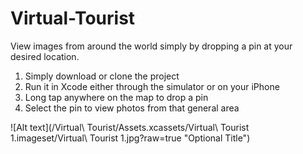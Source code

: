 # Virtual-Tourist
View images from around the world simply by dropping a pin at your desired location.

1. Simply download or clone the project
2. Run it in Xcode either through the simulator or on your iPhone
3. Long tap anywhere on the map to drop a pin
4. Select the pin to view photos from that general area

![Alt text](/Virtual\ Tourist/Assets.xcassets/Virtual\ Tourist 1.imageset/Virtual\ Tourist 1.jpg?raw=true "Optional Title")
